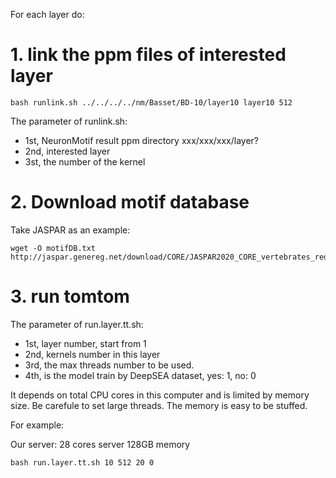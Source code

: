 For each layer do:
# 1. link the ppm files of interested layer

```
bash runlink.sh ../../../../nm/Basset/BD-10/layer10 layer10 512
```

The parameter of runlink.sh:

* 1st, NeuronMotif result ppm directory xxx/xxx/xxx/layer?
* 2nd, interested layer
* 3st, the number of the kernel

# 2. Download motif database

Take JASPAR as an example:

```
wget -O motifDB.txt http://jaspar.genereg.net/download/CORE/JASPAR2020_CORE_vertebrates_redundant_pfms_meme.txt
```

# 3. run tomtom

The parameter of run.layer.tt.sh:

* 1st, layer number, start from 1
* 2nd, kernels number in this layer
* 3rd, the max threads number to be used.
* 4th, is the model train by DeepSEA dataset, yes: 1, no: 0

It depends on total CPU cores in this computer and is limited by memory size.
Be carefule to set large threads. The memory is easy to be stuffed.

For example:

Our server: 28 cores server 128GB memory

```
bash run.layer.tt.sh 10 512 20 0
```

